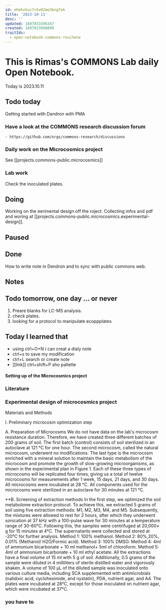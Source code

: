 ```yaml
---
id: ehmhzkuc7v5v02me3bng7ek
title: '2023-10-11'
desc: ''
updated: 1697033396347
created: 1697023998899
traitIds:
  - open-notebook-commons-rouchene
---
```



# This is Rimas's COMMONS Lab daily Open Notebook.

Today is 2023.10.11

## Todo today
Getting started with Dandron with PMA

### Have a look at the COMMONS research discussion forum
    - https://github.com/orgs/commons-research/discussions

### Daily work on the Microcosmics project

See [[projects.commons-public.microcosmics]]


### Lab work 

Check the inoculated plates.  


###

## Doing

Working on the eerimental design off the roject.
Collecting infos and pdf and woring at [[projects.commons-public.microcosmics.experimental-design]]. 



## Paused

## Done

How to write note in Dendron and to sync with public commons web.

## Notes

## Todo tomorrow, one day ... or never 
1. Preare blanks for LC-MS analysis.
2. check plates. 
3. looking for a protocol to manipulate ecoppplates
###
###

## Today I learned that



- using ctrl+O+N i can creat a dialy note 
- ctrl+s to save my modification  
- ctrl+L search or create note 
- [[link]]
ctrl+shift+P sho pallette

#### Setting up of the Microcosmics project 

### Literature 



### Experimental design of microcosmics project 

Materials and Methods

I. Preliminary microcosm optimization step

A. Preparation of Microcosms
We do not have data on the lab's microcosm resistance duration. Therefore, we have created three different batches of 200 grams of soil. The first batch (control) consists of soil sterilized in an autoclave at 121 °C for one hour. The second microcosm, called the natural microcosm, underwent no modifications. The last type is the microcosm enriched with a mineral solution to maintain the basic metabolism of the microcosm and promote the growth of slow-growing microorganisms, as shown in the experimental plan in Figure 1. Each of these three types of microcosms will be replicated four times, giving us a total of twelve microcosms for measurements after 1 week, 15 days, 21 days, and 30 days. All microcosms were incubated at 28 °C. All components used for the microcosms were sterilized in an autoclave for 30 minutes at 121 °C.

**B. Screening of extraction methods
In the first step, we optimized the soil metabolome extraction protocol. To achieve this, we extracted 5 grams of soil using five extraction methods: M1, M2, M3, M4, and M5. Subsequently, the mixtures were allowed to rest for 2 hours, after which they underwent sonication at 37 kHz with a 100-pulse wave for 30 minutes at a temperature range of 30-60°C. Following this, the samples were centrifuged at 20,000× g for 15 minutes at 4°C. The supernatants were collected and stored at -20°C for further analysis.
Method 1: 100% methanol.
Method 2: 80%,20%, 0.01% (Methanol/ H2O/Formic acid).
Method 3: 100% DMSO.
Method 4: 4ml of ammonium bicarbonate + 10 ml methanol+ 5ml of chloroform.
Method 5: 4ml of ammonium bicarbonate + 10 ml ethyl acetate.
All the extractions have a final volume of 15 ml with 5 g of soil.
Additionally, 0.5 grams of the sample were diluted in 4 milliliters of sterile distilled water and vigorously shaken. A volume of 100 μL of the diluted sample was inoculated onto various culture media, including SCA supplemented with antimicrobials (nalidixic acid, cycloheximide, and nystatin), PDA, nutrient agar, and A4. The plates were incubated at 28°C, except for those inoculated on nutrient agar, which were incubated at 37°C.

### you have to 


